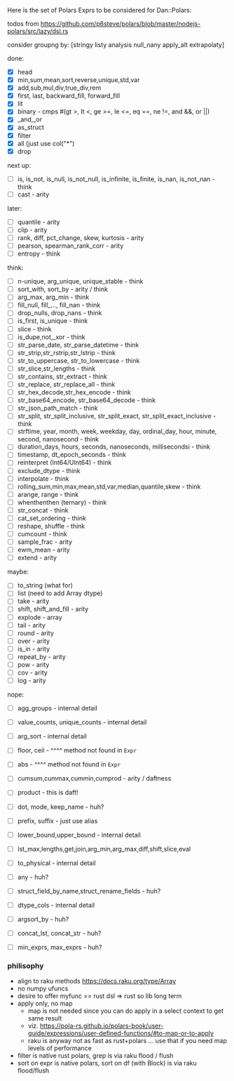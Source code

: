Here is the set of Polars Exprs to be considered for Dan::Polars:

todos from https://github.com/p6steve/polars/blob/master/nodejs-polars/src/lazy/dsl.rs

consider groupng by: [stringy listy analysis null_nany apply_alt extrapolaty]

done:
- [x] head
- [x] min,sum,mean,sort,reverse,unique,std,var
- [x] add,sub,mul,div,true_div,rem
- [x] first, last, backward_fill, forward_fill
- [x] lit
- [x] binary - cmps #(gt >, lt <, ge >=, le <=, eq ==, ne !=, and &&, or ||)
- [x] _and,_or
- [x] as_struct
- [x] filter
- [x] all (just use col("*")
- [x] drop
      
next up:
- [ ] is, is_not, is_null, is_not_null, is_infinite, is_finite, is_nan, is_not_nan -think
- [ ] cast                         - arity

later:
- [ ] quantile                     - arity
- [ ] clip                         - arity
- [ ] rank, diff, pct_change, skew, kurtosis - arity
- [ ] pearson, spearman_rank_corr  - arity
- [ ] entropy                      - think

think:
- [ ] n-unique, arg_unique, unique_stable - think
- [ ] sort_with, sort_by           - arity / think
- [ ] arg_max, arg_min             - think
- [ ] fill_null, fill_..., fill_nan - think
- [ ] drop_nulls, drop_nans        - think
- [ ] is_first, is_unique          - think
- [ ] slice                        - think
- [ ] is_dupe,not,_xor             - think
- [ ] str_parse_date, str_parse_datetime - think
- [ ] str_strip,str_rstrip,str_lstrip - think
- [ ] str_to_uppercase, str_to_lowercase - think
- [ ] str_slice,str_lengths        - think
- [ ] str_contains, str_extract    - think
- [ ] str_replace, str_replace_all - think
- [ ] str_hex_decode,str_hex_encode - think
- [ ] str_base64_encode, str_base64_decode - think
- [ ] str_json_path_match          - think
- [ ] str_split, str_split_inclusive, str_split_exact, str_split_exact_inclusive - think
- [ ] strftime, year, month, week, weekday, day, ordinal_day, hour, minute, second, nanosecond - think
- [ ] duration_days, hours, seconds, nanoseconds, millisecondsi - think
- [ ] timestamp, dt_epoch_seconds  - think
- [ ] reinterpret (Int64/UInt64)   - think
- [ ] exclude_dtype                - think
- [ ] interpolate                  - think
- [ ] rolling_sum,min,max,mean,std,var,median,quantile,skew - think
- [ ] arange, range                - think
- [ ] whenthenthen (ternary)       - think
- [ ] str_concat                   - think
- [ ] cat_set_ordering             - think
- [ ] reshape, shuffle             - think
- [ ] cumcount                     - think
- [ ] sample_frac                  - arity
- [ ] ewm_mean                     - arity
- [ ] extend                       - arity

maybe:
- [ ] to_string (what for)
- [ ] list (need to add Array dtype)
- [ ] take                         - arity
- [ ] shift, shift_and_fill        - arity
- [ ] explode                      - array
- [ ] tail                         - arity
- [ ] round                        - arity
- [ ] over                         - arity
- [ ] is_in                        - arity
- [ ] repeat_by                    - arity
- [ ] pow                          - arity
- [ ] cov                          - arity
- [ ] log                          - arity

nope:
- [ ] agg_groups                   - internal detail
- [ ] value_counts, unique_counts  - internal detail
- [ ] arg_sort                     - internal detail
- [ ] floor, ceil                  - ^^^^ method not found in `Expr`
- [ ] abs                          - ^^^^ method not found in `Expr`
- [ ] cumsum,cummax,cummin,cumprod - arity / daftness
- [ ] product                      - this is daft!
- [ ] dot, mode, keep_name         - huh?
- [ ] prefix, suffix               - just use alias
- [ ] lower_bound,upper_bound      - internal detail 
- [ ] lst_max,lengths,get,join,arg_min,arg_max,diff,shift,slice,eval
- [ ] to_physical                  - internal detail
- [ ] any                          - huh?
- [ ] struct_field_by_name,struct_rename_fields - huh?
- [ ] dtype_cols                   - internal detail
- [ ] argsort_by                   - huh?
- [ ] concat_lst, concat_str       - huh?
- [ ] min_exprs, max_exprs         - huh?


### philisophy
- align to raku methods https://docs.raku.org/type/Array
- no numpy ufuncs
- desire to offer myfunc == rust dsl => rust so lib long term
- apply only, no map
  - map is not needed since you can do apply in a select context to get same result
  - viz. https://pola-rs.github.io/polars-book/user-guide/expressions/user-defined-functions/#to-map-or-to-apply
  - raku is anyway not as fast as rust+polars ... use that if you need map levels of performance
- filter is native rust polars, grep is via raku flood / flush
- sort on expr is native polars, sort on df (with Block) is via raku flood/flush
